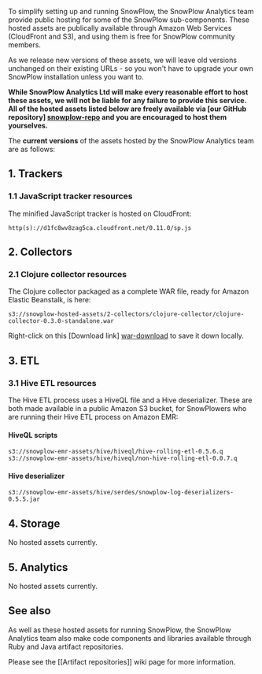 To simplify setting up and running SnowPlow, the SnowPlow Analytics team provide public hosting for some of the SnowPlow sub-components. These hosted assets are publically available through Amazon Web Services (CloudFront and S3), and using them is free for SnowPlow community members.

As we release new versions of these assets, we will leave old versions unchanged on their existing URLs - so you won't have to upgrade your own SnowPlow installation unless you want to.

**While SnowPlow Analytics Ltd will make every reasonable effort to host these assets, we will not be liable for any failure to provide this service. All of the hosted assets listed below are freely available via [our GitHub repository] [snowplow-repo] and you are encouraged to host them yourselves.** 

The **current versions** of the assets hosted by the SnowPlow Analytics team are as follows:

## 1. Trackers

### 1.1 JavaScript tracker resources

The minified JavaScript tracker is hosted on CloudFront:

    http(s)://d1fc8wv8zag5ca.cloudfront.net/0.11.0/sp.js

## 2. Collectors

### 2.1 Clojure collector resources

The Clojure collector packaged as a complete WAR file, ready for Amazon Elastic Beanstalk, is here:

    s3://snowplow-hosted-assets/2-collectors/clojure-collector/clojure-collector-0.3.0-standalone.war

Right-click on this [Download link] [war-download] to save it down locally.

## 3. ETL

### 3.1 Hive ETL resources

The Hive ETL process uses a HiveQL file and a Hive deserializer. These are both made available in a public Amazon S3 bucket, for SnowPlowers who are running their Hive ETL process on Amazon EMR:

#### HiveQL scripts

    s3://snowplow-emr-assets/hive/hiveql/hive-rolling-etl-0.5.6.q
    s3://snowplow-emr-assets/hive/hiveql/non-hive-rolling-etl-0.0.7.q

#### Hive deserializer

    s3://snowplow-emr-assets/hive/serdes/snowplow-log-deserializers-0.5.5.jar

## 4. Storage

No hosted assets currently.

## 5. Analytics

No hosted assets currently.

## See also

As well as these hosted assets for running SnowPlow, the SnowPlow Analytics team also make code components and libraries available through Ruby and Java artifact repositories.

Please see the [[Artifact repositories]] wiki page for more information.

[snowplow-repo]: https://github.com/snowplow/snowplow
[war-download]: http://s3-eu-west-1.amazonaws.com/snowplow-hosted-assets/2-collectors/clojure-collector/clojure-collector-0.3.0-standalone.war
